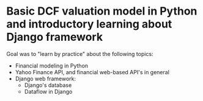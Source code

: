 # Basic DCF valuation model in Python and introductory learning about Django framework

Goal was to "learn by practice" about the following topics:
- Financial modeling in Python
- Yahoo Finance API, and financial web-based API's in general
- Django web framework:
  - Django's database
  - Dataflow in Django
